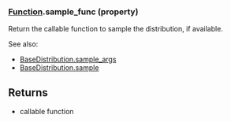 ### [Function](Function.md).sample_func (property)




Return the callable function to sample the distribution, if available.

See also:

* [BaseDistribution.sample_args](BaseDistribution.sample_args.md)
* [BaseDistribution.sample](BaseDistribution.sample.md)

Returns
--------
* callable function

